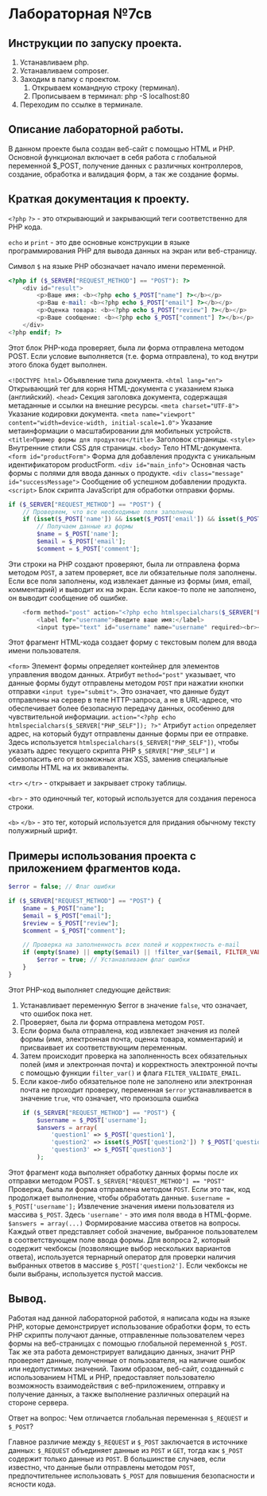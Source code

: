 # Лабораторная №7св 

## Инструкции по запуску проекта.
1. Устанавливаем php.
2. Устанавливаем сomposer. 
3. Заходим в папку с проектом.
    1. Открываем командную строку (терминал).
    2. Прописываем в терминал: php -S localhost:80
4. Переходим по ссылке в терминале.
## Описание лабораторной работы.
В данном проекте была создан веб-сайт с помощью HTML и PHP. Основной функционал включает в себя работа с глобальной переменной $_POST, получение данных с различных контроллеров, создание, обработка и валидация форм, а так же создание формы.
## Краткая документация к проекту.
`<?php` `?>` - это открывающий и закрывающий теги соответственно для PHP кода.

`echo` и `print` - это две основные конструкции в языке программирования PHP для вывода данных на экран или веб-страницу.

Символ `$` на языке PHP обозначает начало имени переменной.

```php
<?php if ($_SERVER["REQUEST_METHOD"] == "POST"): ?>
    <div id="result"> 
        <p>Ваше имя: <b><?php echo $_POST["name"] ?></b></p> 
        <p>Ваш e-mail: <b><?php echo $_POST["email"] ?></b></p> 
        <p>Оценка товара: <b><?php echo $_POST["review"] ?></b></p> 
        <p>Ваше сообщение: <b><?php echo $_POST["comment"] ?></b></p> 
    </div> 
<?php endif; ?>
```
Этот блок PHP-кода проверяет, была ли форма отправлена методом POST. Если условие выполняется (т.е. форма отправлена), то код внутри этого блока будет выполнен.

`<!DOCTYPE html>` Объявление типа документа.
`<html lang="en">` Открывающий тег для корня HTML-документа с указанием языка (английский).
`<head>` Секция заголовка документа, содержащая метаданные и ссылки на внешние ресурсы.
`<meta charset="UTF-8">` Указание кодировки документа.
`<meta name="viewport" content="width=device-width, initial-scale=1.0">` Указание метаинформации о масштабировании для мобильных устройств.
`<title>Пример формы для продуктов</title>` Заголовок страницы.
`<style>` Внутренние стили CSS для страницы.
`<body>` Тело HTML-документа.
`<form id="productForm">` Форма для добавления продукта с уникальным идентификатором productForm.
`<div id="main_info">` Основная часть формы с полями для ввода данных о продукте.
`<div class="message" id="successMessage">` Сообщение об успешном добавлении продукта.
`<script>` Блок скрипта JavaScript для обработки отправки формы.

```php
if ($_SERVER["REQUEST_METHOD"] == "POST") {
    // Проверяем, что все необходимые поля заполнены
    if (isset($_POST['name']) && isset($_POST['email']) && isset($_POST['comment']) && isset($_POST['agree'])) {
        // Получаем данные из формы
        $name = $_POST['name'];
        $email = $_POST['email'];
        $comment = $_POST['comment'];
```
Эти строки на PHP создают проверяют, была ли отправлена форма методом `POST`, а затем проверяет, все ли обязательные поля заполнены. Если все поля заполнены, код извлекает данные из формы (имя, email, комментарий) и выводит их на экран. Если какое-то поле не заполнено, он выводит сообщение об ошибке.

```php
    <form method="post" action="<?php echo htmlspecialchars($_SERVER["PHP_SELF"]); ?>">
        <label for="username">Введите ваше имя:</label>
        <input type="text" id="username" name="username" required><br><br>
```
Этот фрагмент HTML-кода создает форму с текстовым полем для ввода имени пользователя.

`<form>` Элемент формы определяет контейнер для элементов управления вводом данных. Атрибут `method="post"` указывает, что данные формы будут отправлены методом `POST` при нажатии кнопки отправки `<input type="submit">`. Это означает, что данные будут отправлены на сервер в теле HTTP-запроса, а не в URL-адресе, что обеспечивает более безопасную передачу данных, особенно для чувствительной информации.
`action="<?php echo htmlspecialchars($_SERVER["PHP_SELF"]); ?>"` Атрибут `action` определяет адрес, на который будут отправлены данные формы при ее отправке. Здесь используется `htmlspecialchars($_SERVER["PHP_SELF"])`, чтобы указать адрес текущего скрипта PHP `$_SERVER["PHP_SELF"]` и обезопасить его от возможных атак XSS, заменив специальные символы HTML на их эквиваленты.

`<tr>` `</tr>` - открывает и закрывает строку таблицы.

`<br>` - это одиночный тег, который используется для создания переноса строки.

`<b>` `</b>` - это тег, который используется для придания обычному тексту полужирный шрифт.

## Примеры использования проекта с приложением фрагментов кода.
```php
$error = false; // Флаг ошибки

if ($_SERVER["REQUEST_METHOD"] == "POST") {
    $name = $_POST["name"];
    $email = $_POST["email"];
    $review = $_POST["review"];
    $comment = $_POST["comment"];

    // Проверка на заполненность всех полей и корректность e-mail
    if (empty($name) || empty($email) || !filter_var($email, FILTER_VALIDATE_EMAIL)) {
        $error = true; // Устанавливаем флаг ошибки
    }
}
```
Этот PHP-код выполняет следующие действия:

1. Устанавливает переменную $error в значение `false`, что означает, что ошибок пока нет.
2. Проверяет, была ли форма отправлена методом `POST`.
3. Если форма была отправлена, код извлекает значения из полей формы (имя, электронная почта, оценка товара, комментарий) и присваивает их соответствующим переменным.
4. Затем происходит проверка на заполненность всех обязательных полей (имя и электронная почта) и корректность электронной почты с помощью функции `filter_var()` и флага `FILTER_VALIDATE_EMAIL`.
5. Если какое-либо обязательное поле не заполнено или электронная почта не проходит проверку, переменная `$error` устанавливается в значение `true`, что означает, что произошла ошибка
```php
    if ($_SERVER["REQUEST_METHOD"] == "POST") {
        $username = $_POST['username'];
        $answers = array(
            'question1' => $_POST['question1'],
            'question2' => isset($_POST['question2']) ? $_POST['question2'] : array(),
            'question3' => $_POST['question3']
        );
```
Этот фрагмент кода выполняет обработку данных формы после их отправки методом POST. 
`$_SERVER["REQUEST_METHOD"] == "POST"` Проверка, была ли форма отправлена методом `POST`. Если это так, код продолжает выполнение, чтобы обработать данные.
`$username = $_POST['username'];` Извлечение значения имени пользователя из массива `$_POST`. Здесь `'username'` - это имя поля ввода в HTML-форме.
`$answers = array(...)` Формирование массива ответов на вопросы. Каждый ответ представляет собой значение, выбранное пользователем в соответствующем поле ввода формы. Для вопроса 2, который содержит чекбоксы (позволяющие выбор нескольких вариантов ответа), используется тернарный оператор для проверки наличия выбранных ответов в массиве `$_POST['question2']`. Если чекбоксы не были выбраны, используется пустой массив.
## Вывод.
Работая над данной лабораторной работой, я написала коды на языке PHP, которые демонстрирует использование обработки форм, то есть PHP скрипты получают данные, отправленные пользователем через формы на веб-страницах с помощью глобальной переменной `$_POST`. Так же эта работа демонстрирует валидацию данных, значит PHP проверяет данные, полученные от пользователя, на наличие ошибок или недопустимых значений. Таким образом, веб-сайт, созданный с использованием HTML и PHP, предоставляет пользователю возможность взаимодействия с веб-приложением, отправку и получение данных, а также выполнение различных операций на стороне сервера.

Ответ на вопрос: 
Чем отличается глобальная переменная `$_REQUEST` и `$_POST`? 

Главное различие между `$_REQUEST` и `$_POST` заключается в источнике данных: `$_REQUEST` объединяет данные из `POST` и `GET`, тогда как `$_POST` содержит только данные из `POST`. В большинстве случаев, если известно, что данные были отправлены методом `POST`, предпочтительнее использовать `$_POST` для повышения безопасности и ясности кода.